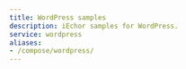 ```yaml
---
title: WordPress samples
description: iEchor samples for WordPress.
service: wordpress
aliases:
- /compose/wordpress/
---
```

